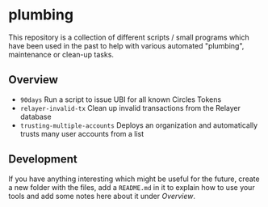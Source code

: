 # plumbing

This repository is a collection of different scripts / small programs which have been used in the past to help with various automated "plumbing", maintenance or clean-up tasks. 

## Overview

* `90days` Run a script to issue UBI for all known Circles Tokens
* `relayer-invalid-tx` Clean up invalid transactions from the Relayer database
* `trusting-multiple-accounts` Deploys an organization and automatically trusts many user accounts from a list

## Development

If you have anything interesting which might be useful for the future, create a new folder with the files, add a `README.md` in it to explain how to use your tools and add some notes here about it under *Overview*.
